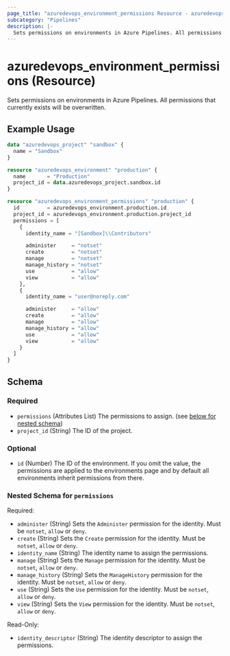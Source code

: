 ```yaml
---
page_title: "azuredevops_environment_permissions Resource - azuredevops"
subcategory: "Pipelines"
description: |-
  Sets permissions on environments in Azure Pipelines. All permissions that currently exists will be overwritten.
---
```


# azuredevops_environment_permissions (Resource)

Sets permissions on environments in Azure Pipelines. All permissions that currently exists will be overwritten.

## Example Usage

```terraform
data "azuredevops_project" "sandbox" {
  name = "Sandbox"
}

resource "azuredevops_environment" "production" {
  name       = "Production"
  project_id = data.azuredevops_project.sandbox.id
}

resource "azuredevops_environment_permissions" "production" {
  id         = azuredevops_environment.production.id
  project_id = azuredevops_environment.production.project_id
  permissions = [
    {
      identity_name = "[Sandbox]\\Contributors"

      administer     = "notset"
      create         = "notset"
      manage         = "notset"
      manage_history = "notset"
      use            = "allow"
      view           = "allow"
    },
    {
      identity_name = "user@noreply.com"

      administer     = "allow"
      create         = "allow"
      manage         = "allow"
      manage_history = "allow"
      use            = "allow"
      view           = "allow"
    }
  ]
}
```

<!-- schema generated by tfplugindocs -->
## Schema

### Required

- `permissions` (Attributes List) The permissions to assign. (see [below for nested schema](#nestedatt--permissions))
- `project_id` (String) The ID of the project.

### Optional

- `id` (Number) The ID of the environment. If you omit the value, the permissions are applied to the environments page and by default all environments inherit permissions from there.

<a id="nestedatt--permissions"></a>
### Nested Schema for `permissions`

Required:

- `administer` (String) Sets the `Administer` permission for the identity. Must be `notset`, `allow` or `deny`.
- `create` (String) Sets the `Create` permission for the identity. Must be `notset`, `allow` or `deny`.
- `identity_name` (String) The identity name to assign the permissions.
- `manage` (String) Sets the `Manage` permission for the identity. Must be `notset`, `allow` or `deny`.
- `manage_history` (String) Sets the `ManageHistory` permission for the identity. Must be `notset`, `allow` or `deny`.
- `use` (String) Sets the `Use` permission for the identity. Must be `notset`, `allow` or `deny`.
- `view` (String) Sets the `View` permission for the identity. Must be `notset`, `allow` or `deny`.

Read-Only:

- `identity_descriptor` (String) The identity descriptor to assign the permissions.
